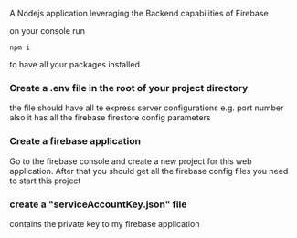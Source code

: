 A Nodejs application leveraging the Backend capabilities of Firebase

on your console run
```
npm i
```
to have all your packages installed

### Create a .env file in the root of your project directory
the file should have all te express server configurations e.g. port number
also it has all the firebase firestore config parameters

### Create a firebase application
Go to the firebase console and create a new project for this web application. After that you should get all the firebase config files you need to start this project

### create a "serviceAccountKey.json" file 
contains the private key to my firebase application